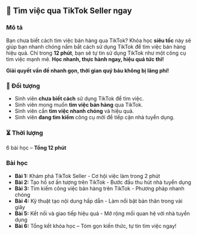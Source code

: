 ## 📌 Tìm việc qua TikTok Seller ngay  

### Mô tả  
Bạn chưa biết cách tìm việc bán hàng qua TikTok? Khóa học **siêu tốc** này sẽ giúp bạn nhanh chóng nắm bắt cách sử dụng TikTok để tìm việc bán hàng hiệu quả. Chỉ trong **12 phút**, bạn sẽ tự tin sử dụng TikTok như một công cụ tìm việc mạnh mẽ. **Học nhanh, thực hành ngay, hiệu quả tức thì!**

**Giải quyết vấn đề nhanh gọn, thời gian quý báu không bị lãng phí!**

### 🎯 Đối tượng  
- Sinh viên **chưa biết cách** sử dụng TikTok để tìm việc.
- Sinh viên mong muốn **tìm việc bán hàng** qua TikTok.
- Sinh viên cần **tìm việc nhanh chóng** và hiệu quả.
- Sinh viên **đang tìm kiếm** công cụ mới để tiếp cận nhà tuyển dụng.

### ⏳ Thời lượng  
6 bài học – **Tổng 12 phút**  

### Bài học  
- **Bài 1:** Khám phá TikTok Seller - Cơ hội việc làm trong 2 phút  
- **Bài 2:** Tạo hồ sơ ấn tượng trên TikTok - Bước đầu thu hút nhà tuyển dụng  
- **Bài 3:** Tìm kiếm công việc bán hàng trên TikTok - Phương pháp nhanh chóng  
- **Bài 4:** Kỹ thuật tạo nội dung hấp dẫn - Làm nổi bật bản thân trong vài giây  
- **Bài 5:** Kết nối và giao tiếp hiệu quả - Mở rộng mối quan hệ với nhà tuyển dụng  
- **Bài 6:** Tổng kết khóa học – Tóm gọn kiến thức, tự tin tìm việc ngay!